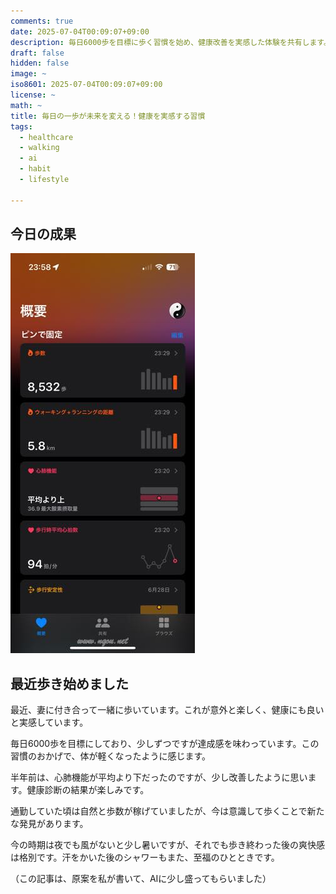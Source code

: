 ```yaml
---
comments: true
date: 2025-07-04T00:09:07+09:00
description: 毎日6000歩を目標に歩く習慣を始め、健康改善を実感した体験を共有します。
draft: false
hidden: false
image: ~
iso8601: 2025-07-04T00:09:07+09:00
license: ~
math: ~
title: 毎日の一歩が未来を変える！健康を実感する習慣
tags:
  - healthcare
  - walking
  - ai
  - habit
  - lifestyle

---
```


## 今日の成果

![今日のヘルスケア](https://github.com/nqou-net/public_images/blob/8e3e9441b9ad5ddd7486f7af0b7dec4ca1c565b0/images/IMG_6160.jpg?raw=true)

## 最近歩き始めました

最近、妻に付き合って一緒に歩いています。これが意外と楽しく、健康にも良いと実感しています。

毎日6000歩を目標にしており、少しずつですが達成感を味わっています。この習慣のおかげで、体が軽くなったように感じます。

半年前は、心肺機能が平均より下だったのですが、少し改善したように思います。健康診断の結果が楽しみです。

通勤していた頃は自然と歩数が稼げていましたが、今は意識して歩くことで新たな発見があります。

今の時期は夜でも風がないと少し暑いですが、それでも歩き終わった後の爽快感は格別です。汗をかいた後のシャワーもまた、至福のひとときです。

（この記事は、原案を私が書いて、AIに少し盛ってもらいました）
